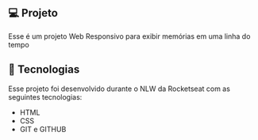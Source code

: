 <p aling="center">
</p>

## 💻 Projeto 
Esse é um projeto Web Responsivo para exibir memórias em uma linha do tempo

## 🚀 Tecnologias
Esse projeto foi desenvolvido durante o NLW da Rocketseat com as seguintes tecnologias:

- HTML
- CSS
- GIT e GITHUB
